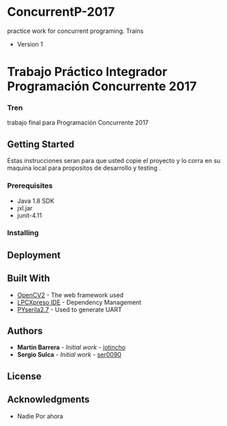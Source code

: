 # ConcurrentP-2017
practice work for concurrent programing. Trains

* Version 1

# Trabajo Práctico Integrador Programación Concurrente 2017

###  Tren  ###

trabajo final para Programación Concurrente 2017

## Getting Started

Estas instrucciones seran para que usted copie el proyecto y lo corra en su maquina local
para propositos de desarrollo y testing . 

### Prerequisites

* Java 1.8 SDK
* jxl.jar
* junit-4.11

### Installing



## Deployment

## Built With

* [OpenCV2](http://opencv-python-tutroals.readthedocs.io/en/latest/py_tutorials/py_setup/py_setup_in_windows/py_setup_in_windows.html) - The web framework used
* [LPCXpreso IDE](https://www.nxp.com/support/developer-resources/software-development-tools/lpc-developer-resources-/lpc-microcontroller-utilities/lpcxpresso-ide-v8.2.2:LPCXPRESSO) - Dependency Management
* [PYserila2.7](https://pypi.python.org/pypi/pyserial/2.7) - Used to generate UART

## Authors

* **Martin Barrera** - *Initial work* - [iotincho](https://github.com/iotincho)
* **Sergio Sulca** - *Initial work* - [ser0090](https://github.com/ser0090)

## License


## Acknowledgments

* Nadie Por ahora 
